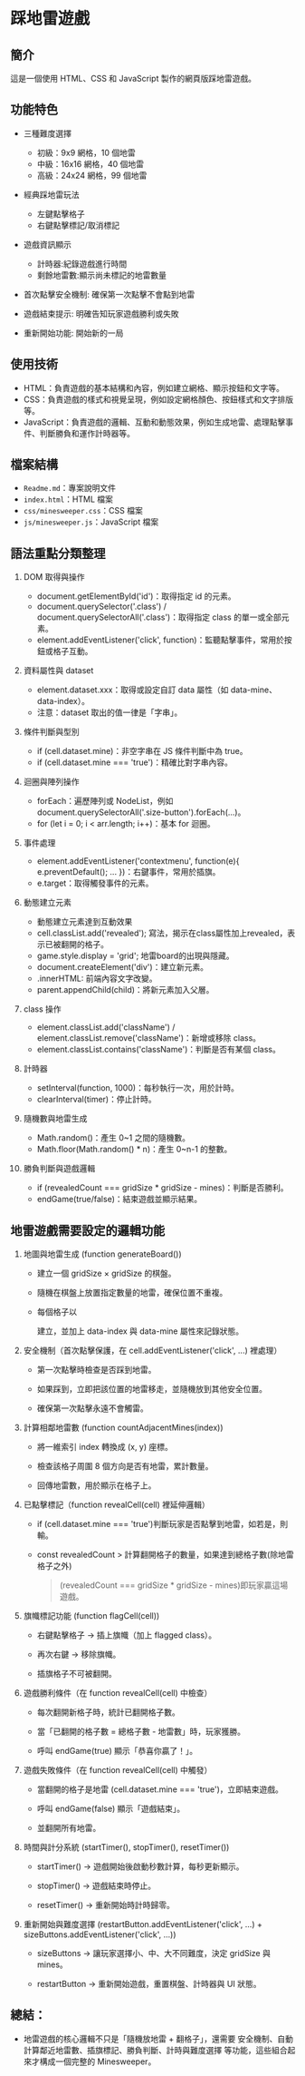 # 踩地雷遊戲

## 簡介

這是一個使用 HTML、CSS 和 JavaScript 製作的網頁版踩地雷遊戲。

## 功能特色

* 三種難度選擇
  *  初級：9x9 網格，10 個地雷
  *  中級：16x16 網格，40 個地雷
  *  高級：24x24 網格，99 個地雷

* 經典踩地雷玩法
  *  左鍵點擊格子
  *  右鍵點擊標記/取消標記

* 遊戲資訊顯示
  *  計時器:紀錄遊戲進行時間
  *  剩餘地雷數:顯示尚未標記的地雷數量

* 首次點擊安全機制: 確保第一次點擊不會點到地雷
* 遊戲結束提示: 明確告知玩家遊戲勝利或失敗
* 重新開始功能: 開始新的一局

## 使用技術

*   HTML：負責遊戲的基本結構和內容，例如建立網格、顯示按鈕和文字等。
*   CSS：負責遊戲的樣式和視覺呈現，例如設定網格顏色、按鈕樣式和文字排版等。
*   JavaScript：負責遊戲的邏輯、互動和動態效果，例如生成地雷、處理點擊事件、判斷勝負和運作計時器等。

## 檔案結構

*   `Readme.md`：專案說明文件
*   `index.html`：HTML 檔案
*   `css/minesweeper.css`：CSS 檔案
*   `js/minesweeper.js`：JavaScript 檔案

## 語法重點分類整理

1. DOM 取得與操作
    * document.getElementById('id')：取得指定 id 的元素。
    * document.querySelector('.class') / document.querySelectorAll('.class')：取得指定 class 的單一或全部元素。
    * element.addEventListener('click', function)：監聽點擊事件，常用於按鈕或格子互動。
  
2. 資料屬性與 dataset
    * element.dataset.xxx：取得或設定自訂 data 屬性（如 data-mine、data-index）。
    * 注意：dataset 取出的值一律是「字串」。
  
3. 條件判斷與型別
    * if (cell.dataset.mine)：非空字串在 JS 條件判斷中為 true。
    * if (cell.dataset.mine === 'true')：精確比對字串內容。
  
4. 迴圈與陣列操作
    * forEach：遍歷陣列或 NodeList，例如 document.querySelectorAll('.size-button').forEach(...)。
    * for (let i = 0; i < arr.length; i++)：基本 for 迴圈。
  
5. 事件處理
    * element.addEventListener('contextmenu', function(e){ e.preventDefault(); ... })：右鍵事件，常用於插旗。
    * e.target：取得觸發事件的元素。
  
6. 動態建立元素
    * 動態建立元素達到互動效果
    * cell.classList.add('revealed'); 寫法，揭示在class屬性加上revealed，表示已被翻開的格子。
    * game.style.display = 'grid'; 地雷board的出現與隱藏。 
    * document.createElement('div')：建立新元素。
    * .innerHTML: 前端內容文字改變。
    * parent.appendChild(child)：將新元素加入父層。

7. class 操作
    * element.classList.add('className') / element.classList.remove('className')：新增或移除 class。
    * element.classList.contains('className')：判斷是否有某個 class。
  
8. 計時器
    * setInterval(function, 1000)：每秒執行一次，用於計時。
    * clearInterval(timer)：停止計時。

9. 隨機數與地雷生成
    * Math.random()：產生 0~1 之間的隨機數。
    * Math.floor(Math.random() * n)：產生 0~n-1 的整數。

10. 勝負判斷與遊戲邏輯
    * if (revealedCount === gridSize * gridSize - mines)：判斷是否勝利。
    * endGame(true/false)：結束遊戲並顯示結果。


## 地雷遊戲需要設定的邏輯功能

1. 地圖與地雷生成 (function generateBoard())

   * 建立一個 gridSize × gridSize 的棋盤。

   * 隨機在棋盤上放置指定數量的地雷，確保位置不重複。

   * 每個格子以 <div> 建立，並加上 data-index 與 data-mine 屬性來記錄狀態。

2. 安全機制（首次點擊保護，在 cell.addEventListener('click', ...) 裡處理）

   * 第一次點擊時檢查是否踩到地雷。

   * 如果踩到，立即把該位置的地雷移走，並隨機放到其他安全位置。

   * 確保第一次點擊永遠不會觸雷。

3. 計算相鄰地雷數 (function countAdjacentMines(index))

   * 將一維索引 index 轉換成 (x, y) 座標。

   * 檢查該格子周圍 8 個方向是否有地雷，累計數量。

   * 回傳地雷數，用於顯示在格子上。

4. 已點擊標記（function revealCell(cell) 裡延伸邏輯）

   * if (cell.dataset.mine === 'true')判斷玩家是否點擊到地雷，如若是，則輸。

   * const revealedCount > 計算翻開格子的數量，如果達到總格子數(除地雷格子之外) 
     > (revealedCount === gridSize * gridSize - mines)即玩家贏這場遊戲。

5. 旗幟標記功能 (function flagCell(cell))

   * 右鍵點擊格子 → 插上旗幟（加上 flagged class）。

   * 再次右鍵 → 移除旗幟。

   * 插旗格子不可被翻開。

6. 遊戲勝利條件（在 function revealCell(cell) 中檢查）

   * 每次翻開新格子時，統計已翻開格子數。

   * 當「已翻開的格子數 = 總格子數 - 地雷數」時，玩家獲勝。

   * 呼叫 endGame(true) 顯示「恭喜你贏了！」。

7. 遊戲失敗條件（在 function revealCell(cell) 中觸發）

   * 當翻開的格子是地雷 (cell.dataset.mine === 'true')，立即結束遊戲。

   * 呼叫 endGame(false) 顯示「遊戲結束」。

   * 並翻開所有地雷。

8. 時間與計分系統 (startTimer(), stopTimer(), resetTimer())

   * startTimer() → 遊戲開始後啟動秒數計算，每秒更新顯示。

   * stopTimer() → 遊戲結束時停止。

   * resetTimer() → 重新開始時計時歸零。

9. 重新開始與難度選擇 (restartButton.addEventListener('click', ...) + sizeButtons.addEventListener('click', ...))

   * sizeButtons → 讓玩家選擇小、中、大不同難度，決定 gridSize 與 mines。

   * restartButton → 重新開始遊戲，重置棋盤、計時器與 UI 狀態。

## 總結：

* 地雷遊戲的核心邏輯不只是「隨機放地雷 + 翻格子」，還需要 安全機制、自動計算鄰近地雷數、插旗標記、勝負判斷、計時與難度選擇 等功能，這些組合起來才構成一個完整的 Minesweeper。
